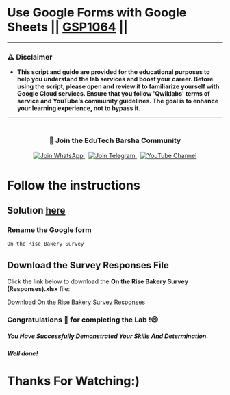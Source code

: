 # Use Google Forms with Google Sheets || [GSP1064](https://www.cloudskillsboost.google/focuses/46917?parent=catalog) ||

---
### ⚠️ Disclaimer
- **This script and guide are provided for  the educational purposes to help you understand the lab services and boost your career. Before using the script, please open and review it to familiarize yourself with Google Cloud services. Ensure that you follow 'Qwiklabs' terms of service and YouTube’s community guidelines. The goal is to enhance your learning experience, not to bypass it.**
---
<div align="center" style="padding: 5px;">
  <h3>📱 Join the EduTech Barsha Community</h3>
  
  <a href="https://whatsapp.com/channel/0029Va5J2r5Jf05cKT1pZh31">
    <img src="https://img.shields.io/badge/Join_WhatsApp-25D366?style=for-the-badge&logo=whatsapp&logoColor=white" alt="Join WhatsApp">
  </a>
  &nbsp;
  <a href="https://t.me/edutechbarsha">
    <img src="https://img.shields.io/badge/Join_Telegram-229ED9?style=for-the-badge&logo=telegram&logoColor=white" alt="Join Telegram">
  </a>
  &nbsp;
  <a href="https://www.youtube.com/@edutechbarsha?sub_confirmation=1">
    <img src="https://img.shields.io/badge/Subscribe-EduTech%20Barsha-FF0000?style=for-the-badge&logo=youtube&logoColor=white" alt="YouTube Channel">
  </a>
</div>

# Follow the instructions
## Solution [here](https://youtu.be/CFA0VdsQVSk)

### Rename the Google form

```
On the Rise Bakery Survey
```
## Download the Survey Responses File

Click the link below to download the **On the Rise Bakery Survey (Responses).xlsx** file:

[Download On the Rise Bakery Survey Responses](https://github.com/Techbarsha/github_cloud/blob/main/Use%20Google%20Forms%20with%20Google%20Sheets/On%20the%20Rise%20Bakery%20Survey%20(Responses).xlsx)

### Congratulations 🎉 for completing the Lab !😄

##### *You Have Successfully Demonstrated Your Skills And Determination.*

#### *Well done!*

# Thanks For Watching:)
